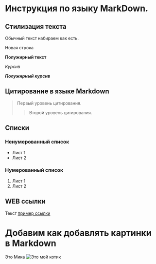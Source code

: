 # Инструкция по языку MarkDown.

## Стилизация текста

Обычный текст набираем как есть.

Новая строка

**Полужирный текст**

*Курсив*

*__Полужирный курсив__*

## Цитирование в языке Markdown
> Первый уровень цитирования.
>> Второй уровень цитирования.

## Списки
### Ненумерованный список
* Лист 1
* Лист 2

### Нумерованный список
1. Лист 1
2. Лист 2

## WEB ссылки
Текст [пример ссылки](http.example.com "Всплывающая подсказка")

# Добавим как добавлять картинки в Markdown
Это Мика
![Это мой котик](Mika.jpg)